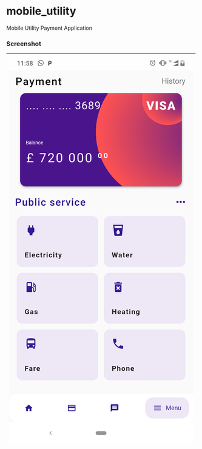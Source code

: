 # mobile_utility

Mobile Utility Payment Application
 ### Screenshot
 ![alt text size](https://raw.githubusercontent.com/whiteshadoww/supreme-couscous/master/flutter_01.png?s=50)| 
|---|

